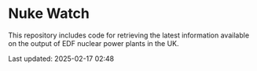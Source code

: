 # Nuke Watch

This repository includes code for retrieving the latest information available on the output of EDF nuclear power plants in the UK.

Last updated: 2025-02-17 02:48
